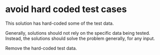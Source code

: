 # avoid hard coded test cases

This solution has hard-coded some of the test data.

Generally, solutions should not rely on the specific data being tested.
Instead, the solutions should solve the problem generally, for any input.

Remove the hard-coded test data.
